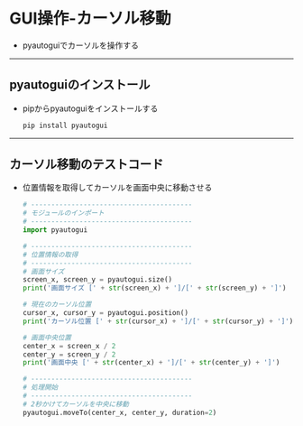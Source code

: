 # GUI操作-カーソル移動

* pyautoguiでカーソルを操作する

***

## pyautoguiのインストール

* pipからpyautoguiをインストールする

  ```cmd
  pip install pyautogui
  ```

***

## カーソル移動のテストコード

* 位置情報を取得してカーソルを画面中央に移動させる

  ```python
  # ----------------------------------------
  # モジュールのインポート
  # ----------------------------------------
  import pyautogui

  # ----------------------------------------
  # 位置情報の取得
  # ----------------------------------------
  # 画面サイズ
  screen_x, screen_y = pyautogui.size()
  print('画面サイズ [' + str(screen_x) + ']/[' + str(screen_y) + ']')

  # 現在のカーソル位置
  cursor_x, cursor_y = pyautogui.position()
  print('カーソル位置 [' + str(cursor_x) + ']/[' + str(cursor_y) + ']')

  # 画面中央位置
  center_x = screen_x / 2
  center_y = screen_y / 2
  print('画面中央 [' + str(center_x) + ']/[' + str(center_y) + ']')

  # ----------------------------------------
  # 処理開始
  # ----------------------------------------
  # 2秒かけてカーソルを中央に移動
  pyautogui.moveTo(center_x, center_y, duration=2)
  ```
  